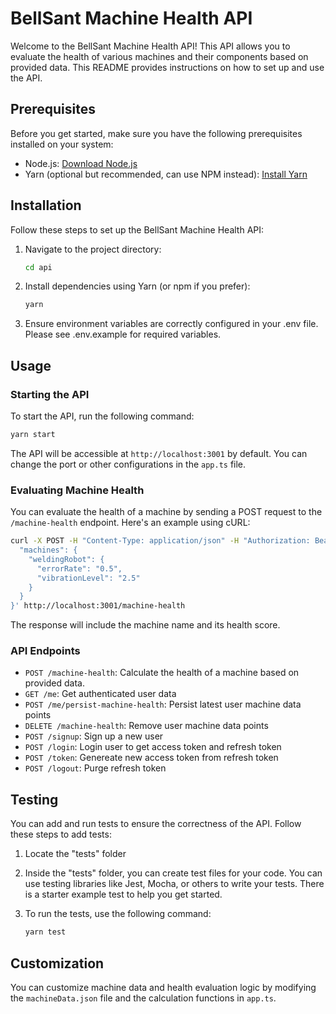 # BellSant Machine Health API

Welcome to the BellSant Machine Health API! This API allows you to evaluate the health of various machines and their components based on provided data. This README provides instructions on how to set up and use the API.

## Prerequisites

Before you get started, make sure you have the following prerequisites installed on your system:

- Node.js: [Download Node.js](https://nodejs.org/)
- Yarn (optional but recommended, can use NPM instead): [Install Yarn](https://classic.yarnpkg.com/en/docs/install/)

## Installation

Follow these steps to set up the BellSant Machine Health API:

1. Navigate to the project directory:

   ```bash
   cd api
   ```

2. Install dependencies using Yarn (or npm if you prefer):

   ```bash
   yarn
   ```

3. Ensure environment variables are correctly configured in your .env file. Please see .env.example for required variables.

## Usage

### Starting the API

To start the API, run the following command:

```bash
yarn start
```

The API will be accessible at `http://localhost:3001` by default. You can change the port or other configurations in the `app.ts` file.

### Evaluating Machine Health

You can evaluate the health of a machine by sending a POST request to the `/machine-health` endpoint. Here's an example using cURL:

```bash
curl -X POST -H "Content-Type: application/json" -H "Authorization: Bearer <your_access_token>" -d '{
  "machines": {
    "weldingRobot": {
      "errorRate": "0.5",
      "vibrationLevel": "2.5"
    }
  }
}' http://localhost:3001/machine-health
```

The response will include the machine name and its health score.

### API Endpoints

- `POST /machine-health`: Calculate the health of a machine based on provided data.
- `GET /me`: Get authenticated user data
- `POST /me/persist-machine-health`: Persist latest user machine data points
- `DELETE /machine-health`: Remove user machine data points
- `POST /signup`: Sign up a new user
- `POST /login`: Login user to get access token and refresh token
- `POST /token`: Genereate new access token from refresh token
- `POST /logout`: Purge refresh token

## Testing

You can add and run tests to ensure the correctness of the API. Follow these steps to add tests:

1. Locate the "tests" folder

2. Inside the "tests" folder, you can create test files for your code. You can use testing libraries like Jest, Mocha, or others to write your tests. There is a starter example test to help you get started.

3. To run the tests, use the following command:

   ```bash
   yarn test
   ```

## Customization

You can customize machine data and health evaluation logic by modifying the `machineData.json` file and the calculation functions in `app.ts`.
